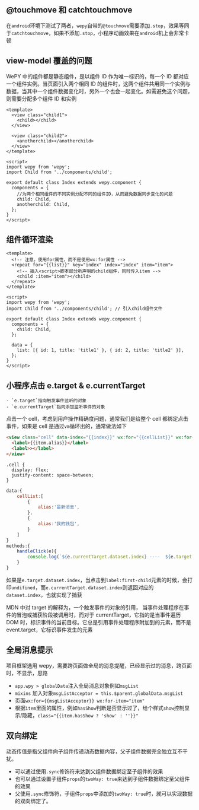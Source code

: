 ## @touchmove 和 catchtouchmove

在`android`环境下测试了两者，`wepy`自带的`@touchmove`需要添加`.stop`，效果等同于`catchtouchmove`，如果不添加`.stop`，小程序动画效果在`android`机上会非常卡顿

## view-model 覆盖的问题

WePY 中的组件都是静态组件，是以组件 ID 作为唯一标识的，每一个 ID 都对应一个组件实例。当页面引入两个相同 ID 的组件时，这两个组件共用同一个实例与数据，当其中一个组件数据变化时，另外一个也会一起变化。如需避免这个问题，则需要分配多个组件 ID 和实例

```vue
<template>
  <view class="child1">
    <child></child>
  </view>

  <view class="child2">
    <anotherchild></anotherchild>
  </view>
</template>

<script>
import wepy from 'wepy';
import Child from '../components/child';

export default class Index extends wepy.component {
  components = {
    //为两个相同组件的不同实例分配不同的组件ID，从而避免数据同步变化的问题
    child: Child,
    anotherchild: Child,
  };
}
</script>
```

## 组件循环渲染

```vue
<template>
  <!-- 注意，使用for属性，而不是使用wx:for属性 -->
  <repeat for="{{list}}" key="index" index="index" item="item">
    <!-- 插入<script>脚本部分所声明的child组件，同时传入item -->
    <child :item="item"></child>
  </repeat>
</template>

<script>
import wepy from 'wepy';
import Child from '../components/child'; // 引入child组件文件

export default class Index extends wepy.component {
  components = {
    child: Child,
  };

  data = {
    list: [{ id: 1, title: 'title1' }, { id: 2, title: 'title2' }],
  };
}
</script>
```

## 小程序点击 e.target & e.currentTarget

    - `e.target`指向触发事件监听的对象
    - `e.currentTarget`指向添加监听事件的对象

点击一个 cell，考虑到用户操作精确度问题，通常我们是给整个 cell 都绑定点击事件，如果是 cell 是通过`vm`循环出的，通常做法如下

```html
<view class="cell" data-index="{{index}}" wx:for="{{cellList}}" wx:for-item="item" wx:key="index" wx:for-index="index" @tap="handleClick">
  <label>{{item.alias}}</label>
  <label>></label>
</view>
```

```less
.cell {
  display: flex;
  justify-content: space-between;
}
```

```javascript
data:{
    cellList:[
        {
            alias:'最新消息',
        },
        {
            alias:'我的钱包',
        }
    ]
}
methods:{
    handleClick(e){
        console.log(`${e.currentTarget.dataset.index} ----  ${e.target.dataset.index}`)
    }
}
```

如果是`e.target.dataset.index`，当点击到`label:first-child`元素的时候，会打印`undifined`，而`e.currentTarget.dataset.index`则返回对应的`dataset.index`，也就实现了捕获

MDN 中对 target 的解释为，一个触发事件的对象的引用， 当事件处理程序在事件的冒泡或捕获阶段被调用时，而对于 currentTarget，它指的是当事件遍历 DOM 时，标识事件的当前目标。它总是引用事件处理程序附加到的元素，而不是 event.target，它标识事件发生的元素

## 全局消息提示

项目框架选用 wepy，需要跨页面做全局的消息提醒，已经显示过的消息，跨页面时，不显示，思路

- `app.wpy > globalData`注入全局消息对象例如`msgList`
- `mixins` 加入对象`msgListAcceptor = this.$parent.globalData.msgList`
- 页面`wx:for={{msgListAcceptor}} wx:for-item="item"`
- 根据`item`里面的属性，例如`hasShow`判断是否显示过了，给个样式`show`控制显示/隐藏，`class="{{item.hasShow ? 'show' : ''}}"`

## 双向绑定

动态传值是指父组件向子组件传递动态数据内容，父子组件数据完全独立互不干扰。

- 可以通过使用`.sync`修饰符来达到父组件数据绑定至子组件的效果
- 也可以通过设置子组件`props`的`twoWay: true`来达到子组件数据绑定至父组件的效果
- 父使用`.sync`修饰符，子组件`props`中添加的`twoWay: true`时，就可以实现数据的双向绑定了。

